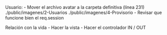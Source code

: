 Usuario:
	- Mover el archivo avatar a la carpeta definitiva (línea 231)
		./public/imagenes/2-Usuarios
		./public/imagenes/4-Provisorio
	- Revisar que funcione bien el req.session

Relación con la vida
	- Hacer la vista
	- Hacer el controlador IN / OUT
